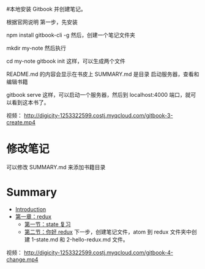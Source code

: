 #本地安装 Gitbook 并创建笔记。

根据官网说明 第一步，先安装

npm install gitbook-cli -g
然后，创建一个笔记文件夹

mkdir my-note
然后执行

cd my-note
gitbook init
这样，可以生成两个文件

README.md 的内容会显示在书皮上
SUMMARY.md 是目录
启动服务器，查看和编辑书籍

gitbook serve
这样，可以启动一个服务器，然后到 localhost:4000 端口，就可以看到这本书了。

视频： http://digicity-1253322599.costj.myqcloud.com/gitbook-3-create.mp4

 # 修改笔记

可以修改 SUMMARY.md 来添加书籍目录

# Summary

- [Introduction](README.md)
- [第一章：redux](./redux/index.md)
  - [第一节：state 复习](./redux/1-state.md)
  - [第二节：你好 redux](./redux/2-hello-redux.md)
下一步，创建笔记文件，atom 到 redux 文件夹中创建 1-state.md 和 2-hello-redux.md 文件。

视频： http://digicity-1253322599.costj.myqcloud.com/gitbook-4-change.mp4